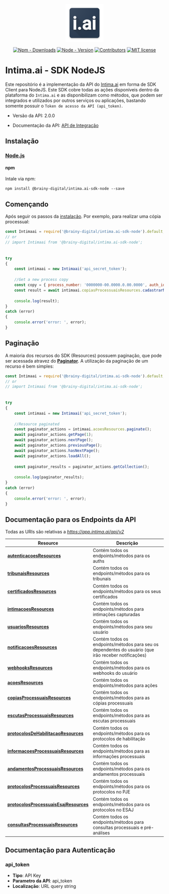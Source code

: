 <br />
<div align="center">
  <a href="#">
    <img src="https://raw.githubusercontent.com/brainydigital/intima.ai-sdk-node/master/docs/images/logo.png" alt="Logo" width="120" height="120">
  </a>
  
  [![Npm - Downloads](https://img.shields.io/npm/dt/@brainy-digital/intima.ai-sdk-node.svg?style=flat&color=97ca00)](https://www.npmjs.com/package/@brainy-digital/intima.ai-sdk-node "View this project on npm")
  [![Node - Version](https://img.shields.io/badge/node-%3E=_6.4.0-blue.svg?style=flat)](https://www.npmjs.com/package/@brainy-digital/intima.ai-sdk-node "View this project on npm")
  [![Contributors](https://img.shields.io/badge/contributors-1-yellow.svg)](https://github.com/brainydigital/intima.ai-sdk-node/graphs/contributors)
  [![MIT license](https://img.shields.io/badge/license-MIT-brightgreen.svg)](https://opensource.org/licenses/MIT)
</div>

# **Intima.ai - SDK NodeJS**

Este repositório é a implementação da API do [Intima.ai](https://app.intima.ai) em forma de SDK Client para NodeJS. Este SDK cobre todas as ações disponíveis dentro da plataforma do `Intima.ai` e as disponibilizam como métodos, que podem ser integrados e utilizados por outros serviços ou aplicações, bastando somente possuir o `Token de acesso da API (api_token)`.

- Versão da API: 2.0.0

- Documentação da API: [API de Integração](https://documenter.getpostman.com/view/2116715/SzmmVuso?version=latest)

## **Instalação**

### [Node.js](https://nodejs.org/)

#### npm

Intale via npm:

```shell
npm install @brainy-digital/intima.ai-sdk-node --save
```

## Començando

Após seguir os passos da [instalação](#Instalação). Por exemplo, para realizar uma cópia processual:

```javascript
const Intimaai = require('@brainy-digital/intima.ai-sdk-node').default;
// or
// import Intimaai from '@brainy-digital/intima.ai-sdk-node';


try
{
    const intimaai = new Intimaai('api_secret_token');

    //Get a new process copy
    const copy = { process_number: '0000000-00.0000.0.00.0000', auth_id: 1 };
    const result = await intimaai.copiasProcessuaisResources.cadastrarNovaCopia(copy);

    console.log(result);
}
catch (error)
{
    console.error('error: ', error);
}
```

## Paginação

A maioria dos recursos do SDK (Resources) possuem paginação, que pode ser acessada atravez do 
[**Paginator**](./docs/models/api/Paginator.md). A utilização da paginação de um recurso é bem simples:

```javascript
const Intimaai = require('@brainy-digital/intima.ai-sdk-node').default;
// or
// import Intimaai from '@brainy-digital/intima.ai-sdk-node';


try
{
    const intimaai = new Intimaai('api_secret_token');

    //Resource paginated
    const paginator_actions = intimaai.acoesResources.paginate();
    await paginator_actions.getPage(1);
    await paginator_actions.nextPage();
    await paginator_actions.previousPage();
    await paginator_actions.hasNextPage();
    await paginator_actions.loadAll();

    const paginator_results = paginator_actions.getCollection();

    console.log(paginator_results);
}
catch (error)
{
    console.error('error: ', error);
}
```

## **Documentação para os Endpoints da API**

Todas as URIs são relativas a *https://app.intima.ai/api/v2*

Resource | Descrição
------------ | -------------
[**autenticacoesResources**](docs/resources/autenticacoesResources.md#autenticacoesResources) | Contém todos os endpoints/métodos para os auths
[**tribunaisResources**](docs/resources/tribunaisResources.md#tribunaisResources) | Contém todos os endpoints/métodos para os tribunais
[**certificadosResources**](docs/resources/certificadosResources.md#certificadosResources) | Contém todos os endpoints/métodos para os seus certificados
[**intimacoesResources**](docs/resources/intimacoesResources.md#intimacoesResources) | Contém todos os endpoints/métodos para intimações capturadas
[**usuariosResources**](docs/resources/user/usuariosResources.md#usuariosResources) | Contém todos os endpoints/métodos para seu usuário
[**notificacoesResources**](docs/resources/user/notificacoesResources.md#notificacoesResources) | Contém todos os endpoints/métodos para seu os dependentes do usuário (que irão receber notificações)
[**webhooksResources**](docs/resources/user/webhooksResources.md#webhooksResources) | Contém todos os endpoints/métodos para os webhooks do usuário
[**acoesResources**](docs/resources/acoesResources.md#acoesResources) | Contém todos os endpoints/métodos para ações
[**copiasProcessuaisResources**](docs/resources/copiasProcessuaisResources.md#copiasProcessuaisResources) | Contém todos os endpoints/métodos para as cópias processuais
[**escutasProcessuaisResources**](docs/resources/escutasProcessuaisResources.md#escutasProcessuaisResources) | Contém todos os endpoints/métodos para as escutas processuais
[**protocolosDeHabilitacaoResources**](docs/resources/protocolosDeHabilitacaoResources.md#protocolosDeHabilitacaoResources) | Contém todos os endpoints/métodos para os protocolos de habilitação
[**informacoesProcessuaisResources**](docs/resources/informacoesProcessuaisResources.md#informacoesProcessuaisResources) | Contém todos os endpoints/métodos para as informações processuais
[**andamentosProcessuaisResources**](docs/resources/andamentosProcessuaisResources.md#andamentosProcessuaisResources) | Contém todos os endpoints/métodos para os andamentos processuais
[**protocolosProcessuaisResources**](docs/resources/protocolosProcessuaisResources.md#protocolosProcessuaisResources) | Contém todos os endpoints/métodos para os protocolos no PJE
[**protocolosProcessuaisEsajResources**](docs/resources/protocolosProcessuaisEsajResources.md#protocolosProcessuaisEsajResources) | Contém todos os endpoints/métodos para os protocolos no ESAJ
[**consultasProcessuaisResources**](docs/resources/consultasProcessuaisResources.md#consultasProcessuaisResources) | Contém todos os endpoints/métodos para consultas processuais e pré-análises


## Documentação para Autenticação


### api_token

- **Tipo**: API Key
- **Parametro da API**: api_token
- **Localização**: URL query string